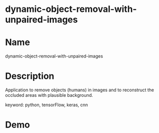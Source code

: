 # dynamic-object-removal-with-unpaired-images


Name
====

dynamic-object-removal-with-unpaired-images

# Description

Application to remove objects (humans) in images and to reconstruct the occluded areas with plausible background.

keyword: python, tensorFlow, keras, cnn

# Demo
